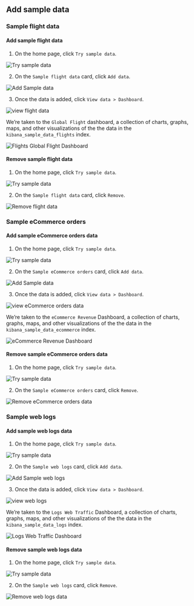 ## Add sample data

### Sample flight data

#### Add sample flight data

1. On the home page, click `Try sample data`.

![Try sample data](images/try-sample-data.png)

2. On the `Sample flight data` card, click `Add data`.

![Add Sample data](images/add-sample-data.png)

3. Once the data is added, click `View data > Dashboard`.

![view flight data](images/view-flight-data.png)

We’re taken to the `Global Flight` dashboard, a collection of charts, graphs, maps, and other visualizations of the the data in the `kibana_sample_data_flights` index.

![Flights Global Flight Dashboard](images/global-flight-dashboard.png)

#### Remove sample flight data

1. On the home page, click `Try sample data`.

![Try sample data](images/try-sample-data.png)

2. On the `Sample flight data` card, click `Remove`.

![Remove flight data](images/view-flight-data.png)


### Sample eCommerce orders


#### Add sample eCommerce orders data

1. On the home page, click `Try sample data`.

![Try sample data](images/try-sample-data.png)

2. On the `Sample eCommerce orders` card, click `Add data`.

![Add Sample data](images/add-sample-data.png)

3. Once the data is added, click `View data > Dashboard`.

![view eCommerce orders data](images/view-eCommerce-orders-data.png)

We’re taken to the `eCommerce Revenue` Dashboard, a collection of charts, graphs, maps, and other visualizations of the the data in the `kibana_sample_data_ecommerce` index.

![eCommerce Revenue Dashboard](images/eCommerce-revenue-dashboard.png)

#### Remove sample eCommerce orders data

1. On the home page, click `Try sample data`.

![Try sample data](images/try-sample-data.png)

2. On the `Sample eCommerce orders` card, click `Remove`.

![Remove eCommerce orders data](images/view-eCommerce-orders-data.png)


### Sample web logs


#### Add sample web logs data

1. On the home page, click `Try sample data`.

![Try sample data](images/try-sample-data.png)

2. On the `Sample web logs` card, click `Add data`.

![Add Sample web logs ](images/add-sample-data.png)

3. Once the data is added, click `View data > Dashboard`.

![view web logs ](images/view-web-logs-data.png)

We’re taken to the `Logs Web Traffic` Dashboard, a collection of charts, graphs, maps, and other visualizations of the the data in the `kibana_sample_data_logs` index.

![Logs Web Traffic Dashboard](images/logs-web-traffic-dashboard.png)

#### Remove sample web logs data

1. On the home page, click `Try sample data`.

![Try sample data](images/try-sample-data.png)

2. On the `Sample web logs` card, click `Remove`.

![Remove web logs data](images/view-web-logs-data.png)


